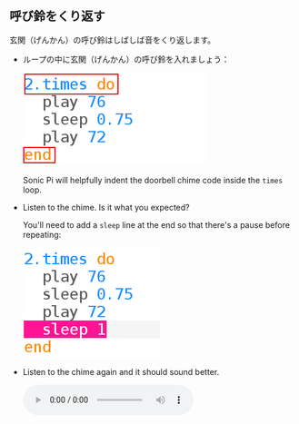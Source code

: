 ## 呼び鈴をくり返す

玄関（げんかん）の呼び鈴はしばしば音をくり返します。

+ ループの中に玄関（げんかん）の呼び鈴を入れましょう：
    
    ![スクリーンショット](images/tune-times.png)
    
    Sonic Pi will helpfully indent the doorbell chime code inside the `times` loop.

+ Listen to the chime. Is it what you expected?
    
    You'll need to add a `sleep` line at the end so that there's a pause before repeating:
    
    ![screenshot](images/tune-sleep2.png)

+ Listen to the chime again and it should sound better.
    
    <div id="audio-preview" class="pdf-hidden">
      <audio controls preload> <source src="resources/doorbell-2.mp3" type="audio/mpeg"> Your browser does not support the <code>audio</code> element. </audio>
    </div>